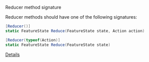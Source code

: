 Reducer method signature

Reducer methods should have one of the following signatures:

```cs
[Reducer()]
static FeatureState Reduce(FeatureState state, Action action)

[Reducer(typeof(Action)]
static FeatureState Reduce(FeatureState state)
```

[Details](https://github.com/mrpmorris/Fluxor/tree/master/Source/Tutorials/01-BasicConcepts/01A-StateActionsReducersTutorial#user-content-reacting-to-the-action-to-change-state)